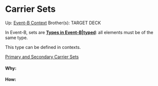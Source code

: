 # Carrier Sets

Up: [Event-B Context](event-b_context)
Brother(s):
TARGET DECK

In Event-B, sets are **[Types in Event-B|typed](types_in_event-b|typed)**: all elements must be of the same type. 

This type can be defined in contexts.

[Primary and Secondary Carrier Sets](primary_and_secondary_carrier_sets)



































#### Why:
#### How:









